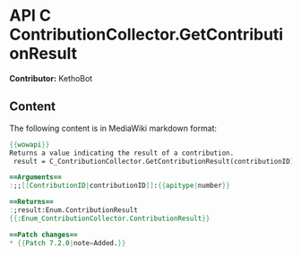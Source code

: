 # API C ContributionCollector.GetContributionResult

**Contributor:** KethoBot

## Content

The following content is in MediaWiki markdown format:

```mediawiki
{{wowapi}}
Returns a value indicating the result of a contribution.
 result = C_ContributionCollector.GetContributionResult(contributionID)

==Arguments==
:;;[[ContributionID|contributionID]]:{{apitype|number}}

==Returns==
:;result:Enum.ContributionResult
{{:Enum_ContributionCollector.ContributionResult}}

==Patch changes==
* {{Patch 7.2.0|note=Added.}}
```